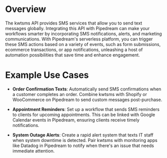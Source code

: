 # Overview

The kwtsms API provides SMS services that allow you to send text messages globally. Integrating this API with Pipedream can make your workflows smarter by incorporating SMS notifications, alerts, and marketing communications. With Pipedream's serverless platform, you can trigger these SMS actions based on a variety of events, such as form submissions, ecommerce transactions, or app notifications, unleashing a host of automation possibilities that save time and enhance engagement.

# Example Use Cases

- **Order Confirmation Texts**: Automatically send SMS confirmations when a customer completes an order. Combine kwtsms with Shopify or WooCommerce on Pipedream to send custom messages post-purchase.

- **Appointment Reminders**: Set up a workflow that sends SMS reminders to clients for upcoming appointments. This can be linked with Google Calendar events in Pipedream, ensuring clients receive timely notifications.

- **System Outage Alerts**: Create a rapid alert system that texts IT staff when system downtime is detected. Pair kwtsms with monitoring apps like Datadog in Pipedream to notify when there's an issue that needs immediate attention.
